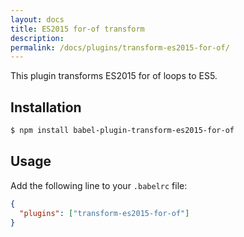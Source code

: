 ```yaml
---
layout: docs
title: ES2015 for-of transform
description:
permalink: /docs/plugins/transform-es2015-for-of/
---
```


This plugin transforms ES2015 for of loops to ES5.

## Installation

```sh
$ npm install babel-plugin-transform-es2015-for-of
```

## Usage

Add the following line to your `.babelrc` file:

```json
{
  "plugins": ["transform-es2015-for-of"]
}
```
